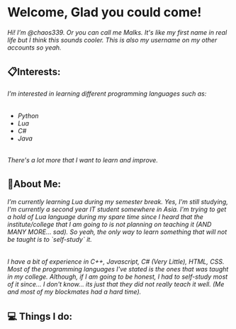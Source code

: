 <h1> Welcome, Glad you could come!</h1>
<h6>Hi! I’m @chaos339. Or you can call me Malks. It's like my first name in real life but I think this sounds cooler. This is also my username on my other accounts so yeah.</h6>
<h2>📋Interests: </h2>
<h6>I’m interested in learning different programming languages such as: </h6>
<h6><ul>
<li>Python</li>
<li>Lua</li>
<li>C#</li>
<li>Java</li>
</ul></h6>
<h6>There's a lot more that I want to learn and improve. </h6>
<h2>🤔About Me: </h2>
<h6>I’m currently learning Lua during my semester break. Yes, I'm still studying, I'm currently a second year IT student somewhere in Asia. I'm trying to get a hold of Lua language
during my spare time since I heard that the institute/college that I am going to is not planning on teaching it (AND MANY MORE... sad). So yeah, the only way to learn something
that will not be taught is to `self-study` it. </h6>

<h6>I have a bit of experience in C++, Javascript, C# (Very Little), HTML, CSS. Most of the programming languages I've stated is the ones that was taught in my college. Although, if
I am going to be honest, I had to self-study most of it since... I don't know... its just that they did not really teach it well. (Me and most of my blockmates had a hard time). </h6>

<h2>💻 Things I do: </h2>

<!---
chaos339/chaos339 is a ✨ special ✨ repository because its `README.md` (this file) appears on your GitHub profile.
You can click the Preview link to take a look at your changes.
--->
